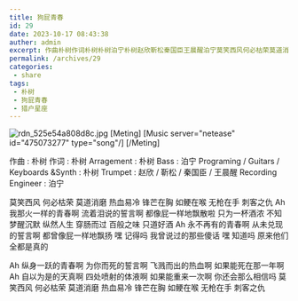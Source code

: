 ```yaml
---
title: 狗屁青春
id: 29
date: 2023-10-17 08:43:38
auther: admin
excerpt: 作曲朴树作词朴树朴树泊宁朴树赵欣靳松秦国臣王晨醒泊宁莫笑西风何必枯荣莫道消磨热血易冷锋芒在胸如鲠在喉无枪在手刺客之仇我那火一样的青春啊流着泪说的誓言啊都像屁一样地飘散啦只为一杯酒浓不知梦醒沉默纵然人生穿肠而过百般之味只道好酒永不再有的青春啊从未兑现的誓言啊都曾像屁一样地飘扬嘿记得吗我曾说过的那些傻话嘿知道吗原来他们全都是真的纵身一跃的青春啊为你而死的誓言啊飞溅而出的热血啊如果能死在那一年啊自以为是
permalink: /archives/29
categories:
 - share
tags: 
 - 朴树
 - 狗屁青春
 - 猎户星座
---
```


![rdn_525e54a808d8c.jpg][1]
[Meting]
[Music server="netease" id="475073277" type="song"/]
[/Meting]

作曲 : 朴树
作词 : 朴树
Arragement : 朴树
Bass : 泊宁
Programing / Guitars / Keyboards &Synth : 朴树
Trumpet : 赵欣 / 靳松 / 秦国臣 / 王晨醒
Recording Engineer : 泊宁

莫笑西风 何必枯荣
莫道消磨 热血易冷
锋芒在胸 如鲠在喉
无枪在手 刺客之仇
Ah 我那火一样的青春啊
流着泪说的誓言啊
都像屁一样地飘散啦
只为一杯酒浓
不知梦醒沉默
纵然人生 穿肠而过
百般之味 只道好酒
Ah 永不再有的青春啊
从未兑现的誓言啊
都曾像屁一样地飘扬
嘿 记得吗
我曾说过的那些傻话
嘿 知道吗
原来他们全都是真的

Ah 纵身一跃的青春啊
为你而死的誓言啊
飞溅而出的热血啊
如果能死在那一年啊
Ah 自以为是的天真啊
四处喷射的体液啊
如果能重来一次啊
你还会那么相信吗
莫笑西风 何必枯荣
莫道消磨 热血易冷
锋芒在胸 如鲠在喉
无枪在手 刺客之仇

  [1]: https://xy07-1251893119.costj.myqcloud.com/2017/06/28/930017418.jpg